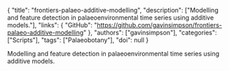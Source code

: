 {
  "title": "frontiers-palaeo-additive-modelling",
  "description": ["Modelling and feature detection in palaeoenvironmental time series using additive models."],
  "links": {
    "GitHub": "https://github.com/gavinsimpson/frontiers-palaeo-additive-modelling"
  },
  "authors": ["gavinsimpson"],
  "categories": ["Scripts"],
  "tags": ["Palaeobotany"],
  "doi": null
}

<!-- Generated by csv2md.R – do not edit by hand -->

Modelling and feature detection in palaeoenvironmental time series using additive models.